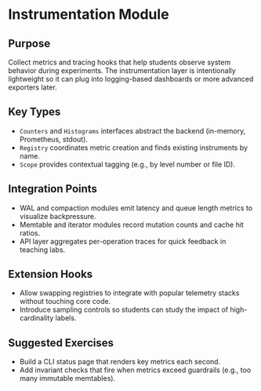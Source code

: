 # Instrumentation Module

## Purpose
Collect metrics and tracing hooks that help students observe system behavior during experiments. The instrumentation layer is intentionally lightweight so it can plug into logging-based dashboards or more advanced exporters later.

## Key Types
- `Counters` and `Histograms` interfaces abstract the backend (in-memory, Prometheus, stdout).
- `Registry` coordinates metric creation and finds existing instruments by name.
- `Scope` provides contextual tagging (e.g., by level number or file ID).

## Integration Points
- WAL and compaction modules emit latency and queue length metrics to visualize backpressure.
- Memtable and iterator modules record mutation counts and cache hit ratios.
- API layer aggregates per-operation traces for quick feedback in teaching labs.

## Extension Hooks
- Allow swapping registries to integrate with popular telemetry stacks without touching core code.
- Introduce sampling controls so students can study the impact of high-cardinality labels.

## Suggested Exercises
- Build a CLI status page that renders key metrics each second.
- Add invariant checks that fire when metrics exceed guardrails (e.g., too many immutable memtables).
